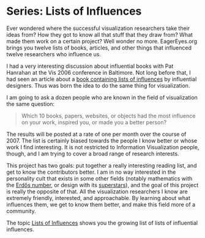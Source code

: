 # Series: Lists of Influences

Ever wondered where the successful visualization researchers take their ideas from? How they got to know all that stuff that they draw from? What made them work on a certain project? Well wonder no more. EagerEyes.org brings you twelve lists of books, articles, and other things that influenced twelve researchers who influence us.

I had a very interesting discussion about influential books with Pat Hanrahan at the Vis 2006 conference in Baltimore. Not long before that, I had seen an article about a <a href="http://www.designobserver.com/archives/019524.html">book containing lists of influences</a> by influential designers. Thus was born the idea to do the same thing for visualization.

I am going to ask a dozen people who are known in the field of visualization the same question:

>	Which 10 books, papers, websites, or objects had the most influence on your work, inspired you, or made you a better person?

The results will be posted at a rate of one per month over the course of 2007. The list is certainly biased towards the people I know better or whose work I find interesting. It is not restricted to Information Visualization people, though, and I am trying to cover a broad range of research interests.

This project has two goals: put together a really interesting reading list, and get to know the contributors better. I am in no way interested in the personality cult that exists in some other fields (notably mathematics with the <a href="http://en.wikipedia.org/wiki/Erd%C5%91s_number">Erdős number</a>, or design with its <a href="http://www.designobserver.com/archives/020303.html">superstars</a>), and the goal of this project is really the opposite of that. All the visualization researchers I know are extremely friendly, interested, and approachable. By learning about what influences them, we get to know them better, and make this field more of a community.

The topic <a href="/tag/influences/">Lists of Influences</a> shows you the growing list of lists of influential influences.
